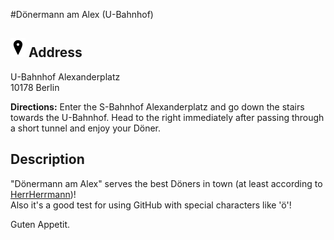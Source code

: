 #Dönermann am Alex (U-Bahnhof)

![](../../Images/address.png) Address
-------------------------------------

U-Bahnhof  Alexanderplatz  
10178 Berlin

**Directions:** Enter the S-Bahnhof Alexanderplatz and go down the stairs towards the U-Bahnhof. Head to the right immediately after passing through a short tunnel and enjoy your Döner.

Description
-----------
"Dönermann am Alex" serves the best Döners in town (at least according to [HerrHerrmann](https://github.com/herrherrmann))!  
Also it's a good test for using GitHub with special characters like 'ö'!

Guten Appetit.